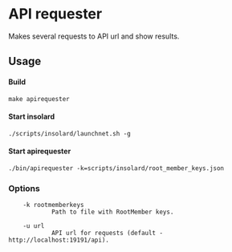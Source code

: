 API requester
===============
   Makes several requests to API url and show results.

Usage
----------
#### Build

    make apirequester
   
#### Start insolard

    ./scripts/insolard/launchnet.sh -g
   
#### Start apirequester

    ./bin/apirequester -k=scripts/insolard/root_member_keys.json

### Options

        -k rootmemberkeys
                Path to file with RootMember keys.

        -u url
                API url for requests (default - http://localhost:19191/api).
